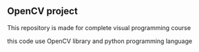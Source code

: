 ## OpenCV project

This repository is made for complete visual programming course

this code use OpenCV library and python programming language